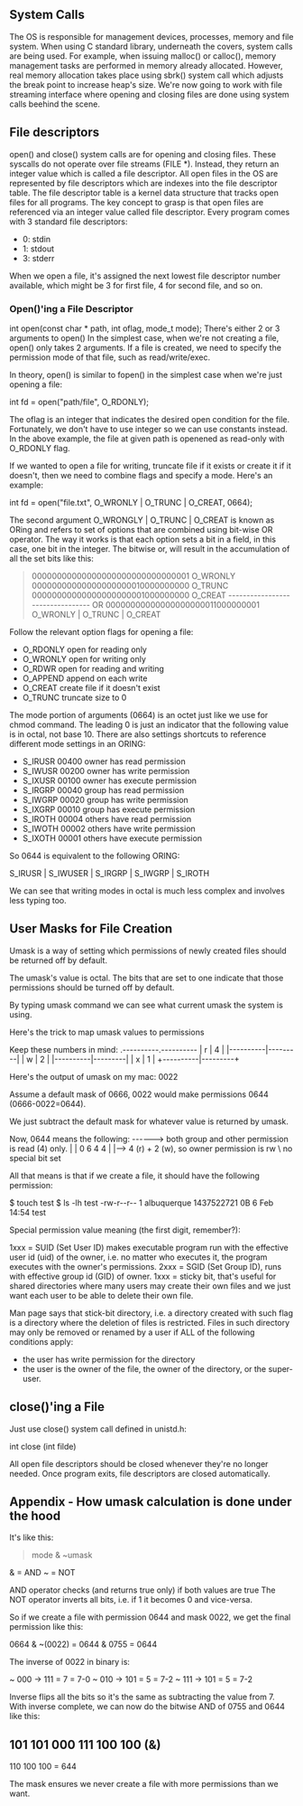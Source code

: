 ## System Calls
The OS is responsible for management devices, processes, memory and file system.
When using C standard library, underneath the covers, system calls are being used.
For example, when issuing malloc() or calloc(), memory management tasks are performed in memory already allocated.
However, real memory allocation takes place using sbrk() system call which adjusts the break point to increase heap's size.
We're now going to work with file streaming interface where opening and closing files are done using system calls beehind the scene.
## File descriptors
open() and close() system calls are for opening and closing files.
These syscalls do not operate over file streams (FILE *).
Instead, they return an integer value which is called a file descriptor.
All open files in the OS are represented by file descriptors which are indexes into the file descriptor table.
The file descriptor table is a kernel data structure that tracks open files for all programs.
The key concept to grasp is that open files are referenced via an integer value called file descriptor.
Every program comes with 3 standard file descriptors:
- 0: stdin
- 1: stdout
- 3: stderr

When we open a file, it's assigned the next lowest file descriptor number available, which might be 3 for first file, 4 for second file, and so on.

### Open()'ing a File Descriptor

int open(const char * path, int oflag, mode_t mode);
There's either 2 or 3 arguments to open()
In the simplest case, when we're not creating a file, open() only takes 2 arguments.
If a file is created, we need to specify the permission mode of that file, such as read/write/exec.

In theory, open() is similar to fopen() in the simplest case when we're just opening a file:

int fd = open("path/file", O_RDONLY);

The oflag is an integer that indicates the desired open condition for the file.
Fortunately, we don't have to use integer so we can use constants instead.
In the above example, the file at given path is openened as read-only with O_RDONLY flag.

If we wanted to open a file for writing, truncate file if it exists or create it if it doesn't, then we need to combine flags and specify a mode.
Here's an example:

int fd = open("file.txt", O_WRONLY | O_TRUNC | O_CREAT, 0664);

The second argument O_WRONGLY | O_TRUNC | O_CREAT is known as ORing and refers to set of options that are combined using bit-wise OR operator.
The way it works is that each option sets a bit in a field, in this case, one bit in the integer.
The bitwise or, will result in the accumulation of all the set bits like this:

> 00000000000000000000000000000001      O_WRONLY
> 00000000000000000000010000000000     O_TRUNC
> 00000000000000000000001000000000     O_CREAT
> --------------------------------- OR
> 00000000000000000000011000000001      O_WRONLY | O_TRUNC | O_CREAT

Follow the relevant option flags for opening a file:
* O_RDONLY open for reading only
* O_WRONLY open for writing only
* O_RDWR open for reading and writing
* O_APPEND append on each write
* O_CREAT create file if it doesn't exist
* O_TRUNC truncate size to 0

The mode portion of arguments (0664) is an octet just like we use for chmod command.
The leading 0 is just an indicator that the following value is in octal, not base 10.
There are also settings shortcuts to reference different mode settings in an ORING:
* S_IRUSR 00400 owner has read permission
* S_IWUSR 00200 owner has write permission
* S_IXUSR 00100 owner has execute permission
* S_IRGRP 00040 group has read permission
* S_IWGRP 00020 group has write permission
* S_IXGRP 00010 group has execute permission
* S_IROTH 00004 others have read permission
* S_IWOTH 00002 others have write permission
* S_IXOTH 00001 others have execute permission

So 0644 is equivalent to the following ORING:

S_IRUSR | S_IWUSER | S_IRGRP | S_IWGRP | S_IROTH

We can see that writing modes in octal is much less complex and involves less typing too.

## User Masks for File Creation

Umask is a way of setting which permissions of newly created files should be returned off by default.

The umask's value is octal. The bits that are set to one indicate that those permissions should be turned off by default.

By typing umask command we can see what current umask the system is using.

Here's the trick to map umask values to permissions

Keep these numbers in mind:
.----------.----------
|    r     |    4    |
|----------|---------|
|    w     |    2    |
|----------|---------|
|    x     |    1    |
+----------|---------+

Here's the output of umask on my mac: 0022

Assume a default mask of 0666, 0022 would make permissions 0644 (0666-0022=0644).

We just subtract the default mask for whatever value is returned by umask.

Now, 0644 means the following:
    ------> both group and other permission is read (4) only.
    |  |
0 6 4 4
| |--> 4 (r) + 2 (w), so owner permission is rw
\ no special bit set

All that means is that if we create a file, it should have the following permission:

$ touch test
$ ls -lh test
-rw-r--r--  1 albuquerque  1437522721     0B  6 Feb 14:54 test

Special permission value meaning (the first digit, remember?):

1xxx = SUID (Set User ID) makes executable program run with the effective user id (uid) of the owner, i.e. no matter who executes it, the program executes with the owner's permissions.
2xxx = SGID (Set Group ID), runs with effective group id (GID) of owner.
1xxx = sticky bit, that's useful for shared directories where many users may create their own files and we just want each user to be able to delete their own file.

Man page says that stick-bit directory, i.e. a directory created with such flag is a directory where the deletion of files is restricted.
Files in such directory may only be removed or renamed by a user if ALL of the following conditions apply:
- the user has write permission for the directory
- the user is the owner of the file, the owner of the directory, or the super-user.

## close()'ing a File

Just use close() system call defined in unistd.h:

int close (int filde)

All open file descriptors should be closed whenever they're no longer needed.
Once program exits, file descriptors are closed automatically.

## Appendix - How umask calculation is done under the hood

It's like this:

> mode & ~umask

& = AND
~ = NOT

AND operator checks (and returns true only) if both values are true
The NOT operator inverts all bits, i.e. if 1 it becomes 0 and vice-versa.

So if we create a file with permission 0644 and mask 0022, we get the final permission like this:

  0664 & ~(0022)
= 0644 &   0755
= 0644

The inverse of 0022 in binary is:

~  000 -> 111 = 7 = 7-0
~  010 -> 101 = 5 =  7-2
~  111 -> 101 = 5 = 7-2

Inverse flips all the bits so it's the same as subtracting the value from 7. With inverse complete, we can now do the bitwise AND of 0755 and 0644 like this:

  101 101 000
  111 100 100  (&)
--------------
  110 100 100 = 644

The mask ensures we never create a file with more permissions than we want.
